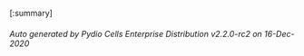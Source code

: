 








[:summary]

###### Auto generated by Pydio Cells Enterprise Distribution v2.2.0-rc2 on 16-Dec-2020
